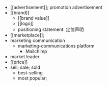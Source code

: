 - [[advertisement]]; promotion advertisement
- [[brand]]
    - [[brand value]]
    - [[logo]]
    - positioning statement: 定位声明
- [[marketplace]];
- marketing communication
    - marketing-communications platform
        - Mailchimp
- market leader
- [[price]]
- sell; sale; sold
    - best-selling
    - most popular;
